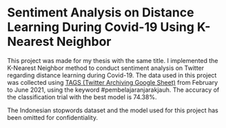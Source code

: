 # Sentiment Analysis on Distance Learning During Covid-19 Using K-Nearest Neighbor

This project was made for my thesis with the same title. I implemented the K-Nearest Neighbor method to conduct sentiment analysis on Twitter regarding distance learning during Covid-19. The data used in this project was collected using [TAGS (Twitter Archiving Google Sheet)](https://tags.hawksey.info/) from February to June 2021, using the keyword #pembelajaranjarakjauh. The accuracy of the classification trial with the best model is 74.38%.

The Indonesian stopwords dataset and the model used for this project has been omitted for confidentiality.
